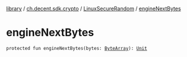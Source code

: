 [library](../../index.md) / [ch.decent.sdk.crypto](../index.md) / [LinuxSecureRandom](index.md) / [engineNextBytes](./engine-next-bytes.md)

# engineNextBytes

`protected fun engineNextBytes(bytes: `[`ByteArray`](https://kotlinlang.org/api/latest/jvm/stdlib/kotlin/-byte-array/index.html)`): `[`Unit`](https://kotlinlang.org/api/latest/jvm/stdlib/kotlin/-unit/index.html)
